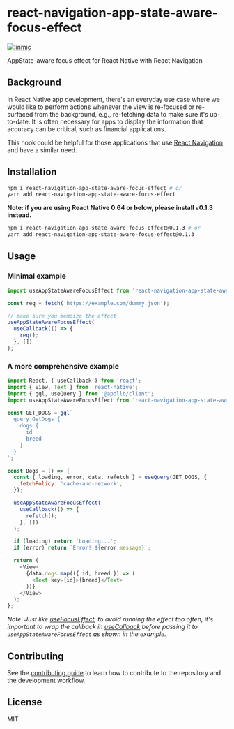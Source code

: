 # react-navigation-app-state-aware-focus-effect

[![linmic](https://circleci.com/gh/linmic/react-navigation-app-state-aware-focus-effect.svg?style=shield)](https://app.circleci.com/pipelines/github/linmic/react-navigation-app-state-aware-focus-effect)

AppState-aware focus effect for React Native with React Navigation

## Background

In React Native app development, there's an everyday use case where we would like to perform actions whenever the view is re-focused or re-surfaced from the background, e.g., re-fetching data to make sure it's up-to-date. It is often necessary for apps to display the information that accuracy can be critical, such as financial applications.

This hook could be helpful for those applications that use [React Navigation](https://reactnavigation.org/) and have a similar need.

## Installation

```sh
npm i react-navigation-app-state-aware-focus-effect # or
yarn add react-navigation-app-state-aware-focus-effect
```

**Note: if you are using React Native 0.64 or below, please install v0.1.3 instead.**

```sh
npm i react-navigation-app-state-aware-focus-effect@0.1.3 # or
yarn add react-navigation-app-state-aware-focus-effect@0.1.3
```

## Usage

### Minimal example

```js
import useAppStateAwareFocusEffect from 'react-navigation-app-state-aware-focus-effect';

const req = fetch('https://example.com/dummy.json');

// make sure you memoize the effect
useAppStateAwareFocusEffect(
  useCallback(() => {
    req();
  }, [])
);
```

### A more comprehensive example

```js
import React, { useCallback } from 'react';
import { View, Text } from 'react-native';
import { gql, useQuery } from '@apollo/client';
import useAppStateAwareFocusEffect from 'react-navigation-app-state-aware-focus-effect';

const GET_DOGS = gql`
  query GetDogs {
    dogs {
      id
      breed
    }
  }
`;

const Dogs = () => {
  const { loading, error, data, refetch } = useQuery(GET_DOGS, {
    fetchPolicy: 'cache-and-network',
  });

  useAppStateAwareFocusEffect(
    useCallback(() => {
      refetch();
    }, [])
  );

  if (loading) return 'Loading...';
  if (error) return `Error! ${error.message}`;

  return (
    <View>
      {data.dogs.map(({ id, breed }) => (
        <Text key={id}>{breed}</Text>
      ))}
    </View>
  );
};
```

_Note: Just like [useFocusEffect](https://reactnavigation.org/docs/use-focus-effect/), to avoid running the effect too often, it's important to wrap the callback in [useCallback](https://reactjs.org/docs/hooks-reference.html#usecallback) before passing it to `useAppStateAwareFocusEffect` as shown in the example._

## Contributing

See the [contributing guide](CONTRIBUTING.md) to learn how to contribute to the repository and the development workflow.

## License

MIT
